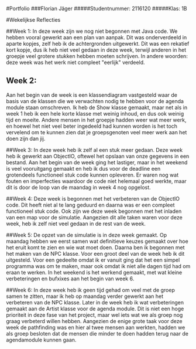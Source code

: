 #Portfolio
###Florian Jäger
#####Studentnummer: 2116120
#####Klas: 1B

#Wekelijkse Reflecties

##Week 1:
In deze week zijn we nog niet begonnen met Java code. We hebben vooral gewerkt aan een plan van aanpak. Dit was onderverdeeld in aparte kopjes,
zelf heb ik de achtergronden uitgewerkt. Dit was een rekatief kort kopje, dus ik heb niet veel gedaan in deze week, terwijl anderen in het 
groepje veel grotere stukken hebben moeten schrijven. In andere woorden: deze week was het werk niet compleet "eerlijk" verdeeld.

## Week 2:
Aan het begin van de week is een klassendiagram vastgesteld waar de basis van de klassen die we verwachten nodig te hebben voor de 
agenda module staan omschreven. Ik heb de Show klasse gemaakt, maar net als in week 1 heb ik een hele korte klasse met weinig inhoud, 
en dus ook weinig tijd en moeite. Andere mensen in het groepje hadden weer wat meer werk, en hoewel het niet veel beter ingedeeld had 
kunnen worden is het toch vervelend om te kunnen zien dat je groepsgenoten veel meer werk aan het doen zijn dan jij.

##Week 3:
In deze week heb ik zelf al een stuk meer gedaan. Deze week heb ik gewerkt aan ObjectIO, oftewel het opslaan van onze gegevens in een bestand.
Aan het begin van de week ging het lastiger, maar in het weekend is veel vooruitgang gemaakt en heb ik dus voor de deadline een grotendeels
functioneel stuk code kunnen opleveren. Er waren nog wat fouten en imperfecties waardoor de code niet helemaal goed werkte, maar dit is 
door de loop van de maandag in week 4 nog opgelost.

##Week 4:
Deze week is begonnen met het verbeteren van de ObjectIO code. Dit heeft niet al te lang geduurd en daarna was er een compleet functioneel 
stuk code. Ook zijn we deze week begonnen met het inladen van een map voor de simulatie. Aangezien dit alle taken waren voor deze week,
heb ik zelf niet veel gedaan in de rest van de week.

##Week 5:
De opzet van de simulatie is in deze week gemaakt. Op maandag hebben we eerst samen wat definitieve keuzes gemaakt over hoe het eruit 
komt te zien en wie wat moet doen. Daarna ben ik begonnen met het maken van de NPC klasse. Voor een groot deel van de week heb ik dit
uitgesteld. Voor een gedeelte omdat ik er vanuit ging dat het een simpel programma was om te maken, maar ook omdat ik niet alle dagen
tijd had om eraan te werken. In het weekend is het werkend gemaakt, met wat kleine verbeteringen en bufxixes aan het begin van week 6.

##Week 6:
In deze week heb ik geen tijd gehad om veel met de groep samen te zitten, maar ik heb op maandag verder gewerkt aan het verbeteren van de
NPC klasse. Later in de week heb ik wat verbeteringen gemaakt aan de Artist klasse voor de agenda module. Dit is niet een hoge prioriteit
in deze fase van het project, maar wel iets wat we als groep nog graag verbeterd willen hebben. Aangezien de enige grote taak voor deze 
week de pathfinding was en hier al twee mensen aan werkten, hadden we als groep besloten dat de mensen die minder te doen hadden terug 
naar de agendamodule kunnen gaan. 